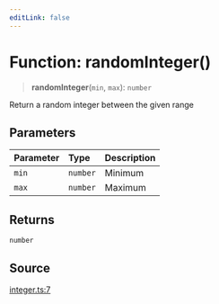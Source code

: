 ```yaml
---
editLink: false
---
```


# Function: randomInteger()

> **randomInteger**(`min`, `max`): `number`

Return a random integer between the given range

## Parameters

| Parameter | Type     | Description |
| :-------- | :------- | :---------- |
| `min`     | `number` | Minimum     |
| `max`     | `number` | Maximum     |

## Returns

`number`

## Source

[integer.ts:7](https://github.com/directus/directus/blob/7789a6c53/packages/random/src/integer.ts#L7)
